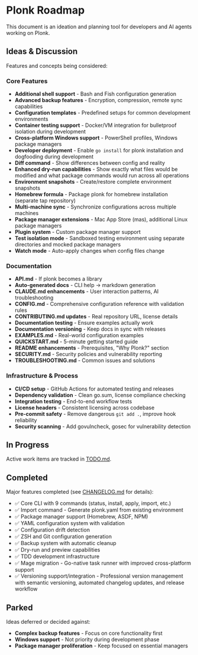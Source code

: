 # Plonk Roadmap

This document is an ideation and planning tool for developers and AI agents working on Plonk.

## Ideas & Discussion

Features and concepts being considered:

### Core Features
- **Additional shell support** - Bash and Fish configuration generation
- **Advanced backup features** - Encryption, compression, remote sync capabilities
- **Configuration templates** - Predefined setups for common development environments
- **Container testing support** - Docker/VM integration for bulletproof isolation during development
- **Cross-platform Windows support** - PowerShell profiles, Windows package managers
- **Developer deployment** - Enable `go install` for plonk installation and dogfooding during development
- **Diff command** - Show differences between config and reality
- **Enhanced dry-run capabilities** - Show exactly what files would be modified and what package commands would run across all operations
- **Environment snapshots** - Create/restore complete environment snapshots
- **Homebrew formula** - Package plonk for homebrew installation (separate tap repository)
- **Multi-machine sync** - Synchronize configurations across multiple machines
- **Package manager extensions** - Mac App Store (mas), additional Linux package managers
- **Plugin system** - Custom package manager support
- **Test isolation mode** - Sandboxed testing environment using separate directories and mocked package managers
- **Watch mode** - Auto-apply changes when config files change

### Documentation
- **API.md** - If plonk becomes a library
- **Auto-generated docs** - CLI help → markdown generation
- **CLAUDE.md enhancements** - User interaction patterns, AI troubleshooting
- **CONFIG.md** - Comprehensive configuration reference with validation rules
- **CONTRIBUTING.md updates** - Real repository URL, license details
- **Documentation testing** - Ensure examples actually work
- **Documentation versioning** - Keep docs in sync with releases
- **EXAMPLES.md** - Real-world configuration examples
- **QUICKSTART.md** - 5-minute getting started guide
- **README enhancements** - Prerequisites, "Why Plonk?" section
- **SECURITY.md** - Security policies and vulnerability reporting
- **TROUBLESHOOTING.md** - Common issues and solutions

### Infrastructure & Process
- **CI/CD setup** - GitHub Actions for automated testing and releases
- **Dependency validation** - Clean go.sum, license compliance checking
- **Integration testing** - End-to-end workflow tests
- **License headers** - Consistent licensing across codebase
- **Pre-commit safety** - Remove dangerous `git add .`, improve hook reliability
- **Security scanning** - Add govulncheck, gosec for vulnerability detection

## In Progress

Active work items are tracked in [TODO.md](TODO.md).

## Completed

Major features completed (see [CHANGELOG.md](CHANGELOG.md) for details):

- ✅ Core CLI with 9 commands (status, install, apply, import, etc.)
- ✅ Import command - Generate plonk.yaml from existing environment
- ✅ Package manager support (Homebrew, ASDF, NPM)
- ✅ YAML configuration system with validation
- ✅ Configuration drift detection
- ✅ ZSH and Git configuration generation
- ✅ Backup system with automatic cleanup
- ✅ Dry-run and preview capabilities
- ✅ TDD development infrastructure
- ✅ Mage migration - Go-native task runner with improved cross-platform support
- ✅ Versioning support/integration - Professional version management with semantic versioning, automated changelog updates, and release workflow

## Parked

Ideas deferred or decided against:

- **Complex backup features** - Focus on core functionality first
- **Windows support** - Not priority during development phase
- **Package manager proliferation** - Keep focused on essential managers